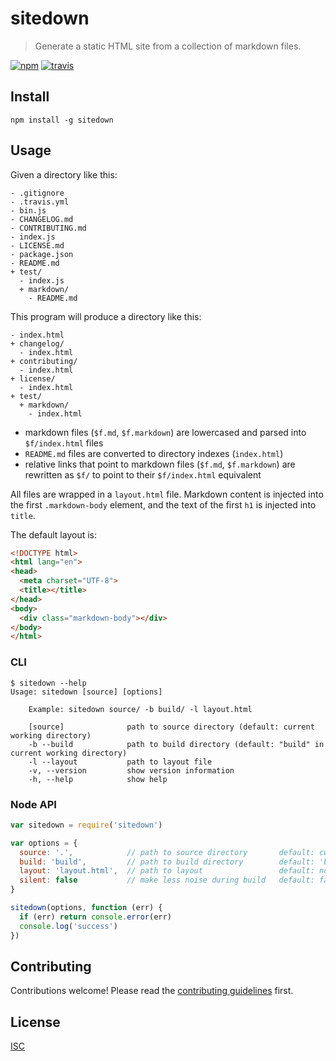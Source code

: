 # sitedown

> Generate a static HTML site from a collection of markdown files.

[![npm][npm-image]][npm-url]
[![travis][travis-image]][travis-url]

[npm-image]: https://img.shields.io/npm/v/sitedown.svg?style=flat-square
[npm-url]: https://www.npmjs.com/package/sitedown
[travis-image]: https://img.shields.io/travis/ungoldman/sitedown.svg?style=flat-square
[travis-url]: https://travis-ci.org/ungoldman/sitedown

## Install

```
npm install -g sitedown
```

## Usage

Given a directory like this:

```
- .gitignore
- .travis.yml
- bin.js
- CHANGELOG.md
- CONTRIBUTING.md
- index.js
- LICENSE.md
- package.json
- README.md
+ test/
  - index.js
  + markdown/
    - README.md
```

This program will produce a directory like this:

```
- index.html
+ changelog/
  - index.html
+ contributing/
  - index.html
+ license/
  - index.html
+ test/
  + markdown/
    - index.html
```

- markdown files (`$f.md`, `$f.markdown`) are lowercased and parsed into `$f/index.html` files
- `README.md` files are converted to directory indexes (`index.html`)
- relative links that point to markdown files (`$f.md`, `$f.markdown`) are rewritten as `$f/` to point to their `$f/index.html` equivalent

All files are wrapped in a `layout.html` file. Markdown content is injected into the first `.markdown-body` element, and the text of the first `h1` is injected into `title`.

The default layout is:

```html
<!DOCTYPE html>
<html lang="en">
<head>
  <meta charset="UTF-8">
  <title></title>
</head>
<body>
  <div class="markdown-body"></div>
</body>
</html>
```

### CLI

```
$ sitedown --help
Usage: sitedown [source] [options]

    Example: sitedown source/ -b build/ -l layout.html

    [source]              path to source directory (default: current working directory)
    -b --build            path to build directory (default: "build" in current working directory)
    -l --layout           path to layout file
    -v, --version         show version information
    -h, --help            show help
```

### Node API

```js
var sitedown = require('sitedown')

var options = {
  source: '.',            // path to source directory       default: cwd
  build: 'build',         // path to build directory        default: 'build' in cwd
  layout: 'layout.html',  // path to layout                 default: none
  silent: false           // make less noise during build   default: false
}

sitedown(options, function (err) {
  if (err) return console.error(err)
  console.log('success')
})
```

## Contributing

Contributions welcome! Please read the [contributing guidelines](CONTRIBUTING.md) first.

## License

[ISC](LICENSE.md)
